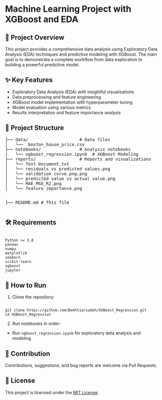 <h1>Machine Learning Project with XGBoost and EDA</h1>

<h2>📌 Project Overview</h2>
<p>This project provides a comprehensive data analysis using Exploratory Data Analysis (EDA) techniques and predictive modeling with XGBoost. The main goal is to demonstrate a complete workflow from data exploration to building a powerful predictive model.</p>

<h2>✨ Key Features</h2>
<ul>
  <li>Exploratory Data Analysis (EDA) with insightful visualizations</li>
  <li>Data preprocessing and feature engineering</li>
  <li>XGBoost model implementation with hyperparameter tuning</li>
  <li>Model evaluation using various metrics</li>
  <li>Results interpretation and feature importance analysis</li>
</ul>

<h2>📂 Project Structure</h2>
<pre>
├── data/                    # Data files
│   └──  boston_house_price.csv
├── notebooks/               # Analysis notebooks
│   └── xgboost_regression.ipynb  # XGBoost Modeling
├── reports/                 # Reports and visualizations
│   └── Text Document.txt
│   └── residuals vs predicted values.png
│   └── validation curve.png.png
│   └── predicted value vs actual value.png
│   └── MAE_MSE_R2.png
│   └── feature importance.png

├── README.md                # This file
</pre>

<h2>🛠 Requirements</h2>
<pre><code>
Python >= 3.8  
pandas  
numpy  
matplotlib  
seaborn  
scikit-learn  
xgboost  
jupyter  
</code></pre>

<h2>🚀 How to Run</h2>
<ol>
  <li>Clone the repository:</li>
</ol>
<pre><code>
git clone https://github.com/Bakhtiarzadeh/XGBoost_Regression.git  
cd XGBoost_Regression  
</code></pre>

<ol start="2">
  <li>Run notebooks in order:</li>
</ol>
<ul>
  <li>Run <code>xgboost_regression.ipynb</code> for exploratory data analysis and modeling</li>
</ul>

<h2>🤝 Contribution</h2>
<p>Contributions, suggestions, and bug reports are welcome via Pull Requests.</p>

<h2>📜 License</h2>
<p>This project is licensed under the <a href="LICENSE">MIT License</a>.</p>
